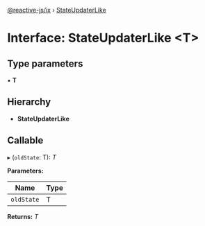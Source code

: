 [@reactive-js/ix](../README.md) › [StateUpdaterLike](stateupdaterlike.md)

# Interface: StateUpdaterLike <**T**>

## Type parameters

▪ **T**

## Hierarchy

* **StateUpdaterLike**

## Callable

▸ (`oldState`: T): *T*

**Parameters:**

Name | Type |
------ | ------ |
`oldState` | T |

**Returns:** *T*
